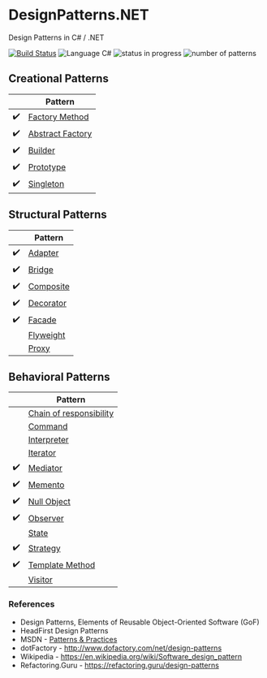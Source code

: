 # DesignPatterns.NET
Design Patterns in C# / .NET

[![Build Status](https://travis-ci.org/tk-codes/DesignPatterns.NET.svg?branch=master)](https://travis-ci.org/tk-codes/DesignPatterns.NET)
![Language C#](https://img.shields.io/badge/language-c%23-blue.svg)
![status in progress](https://img.shields.io/badge/status-in%20progress-brightgreen.svg)
![number of patterns](https://img.shields.io/badge/patterns-17-red.svg)

## Creational Patterns

|                     | Pattern                                                  |
|---------------------|----------------------------------------------------------|
| :heavy_check_mark:  | [Factory Method](/CreationalPatterns/FactoryMethod/)     |
| :heavy_check_mark:  | [Abstract Factory](/CreationalPatterns/AbstractFactory/) |
| :heavy_check_mark:  | [Builder](/CreationalPatterns/Builder)                   |
| :heavy_check_mark:  | [Prototype](/CreationalPatterns/Prototype)               |
| :heavy_check_mark:  | [Singleton](/CreationalPatterns/Singleton/)              |

## Structural Patterns

|                    | Pattern                                    |
|--------------------|--------------------------------------------|
| :heavy_check_mark: | [Adapter](/StructuralPatterns/Adapter)     |
| :heavy_check_mark: | [Bridge](/StructuralPatterns/Bridge)       |
| :heavy_check_mark: | [Composite](/StructuralPatterns/Composite) |
| :heavy_check_mark: | [Decorator](/StructuralPatterns/Decorator) |
| :heavy_check_mark: | [Facade](/StructuralPatterns/Facade)       |
|                    | [Flyweight](/StructuralPatterns/Flyweight) |
|                    | [Proxy](/StructuralPatterns/Proxy)         |

## Behavioral Patterns

|                    | Pattern                                                               |
|--------------------|-----------------------------------------------------------------------|
|                    | [Chain of responsibility](/BehavioralPatterns/ChainOfResponsibility)  |
|                    | [Command](/BehavioralPatterns/Command)                                |
|                    | [Interpreter](/BehavioralPatterns/Interpreter)                        |
|                    | [Iterator](/BehavioralPatterns/Iterator)                              |
| :heavy_check_mark: | [Mediator](/BehavioralPatterns/Mediator)                              |
| :heavy_check_mark: | [Memento](/BehavioralPatterns/Memento)                                |
| :heavy_check_mark: | [Null Object](/BehavioralPatterns/NullObject)                         |
| :heavy_check_mark: | [Observer](/BehavioralPatterns/Observer/)                             |
|                    | [State](/BehavioralPatterns/State)                                    |
| :heavy_check_mark: | [Strategy](/BehavioralPatterns/Strategy/)                             |
| :heavy_check_mark: | [Template Method](/BehavioralPatterns/TemplateMethod)                 |
|                    | [Visitor](/BehavioralPatterns/Visitor)                                |

### References
* Design Patterns, Elements of Reusable Object-Oriented Software (GoF)
* HeadFirst Design Patterns
* MSDN - [Patterns & Practices](https://msdn.microsoft.com/en-us/library/ff921345.aspx)
* dotFactory - http://www.dofactory.com/net/design-patterns
* Wikipedia - https://en.wikipedia.org/wiki/Software_design_pattern
* Refactoring.Guru - https://refactoring.guru/design-patterns
